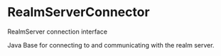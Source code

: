 RealmServerConnector
====================

RealmServer connection interface

Java Base for connecting to and communicating with the realm server.

